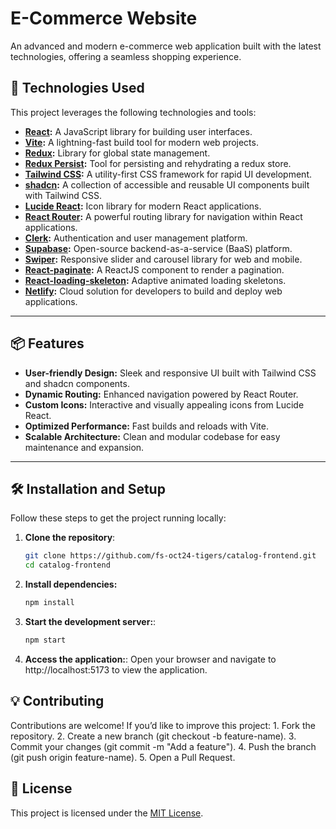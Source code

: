 # E-Commerce Website

An advanced and modern e-commerce web application built with the latest technologies, offering a seamless shopping experience.

## 🚀 Technologies Used

This project leverages the following technologies and tools:

- **[React](https://reactjs.org/):** A JavaScript library for building user interfaces.
- **[Vite](https://vitejs.dev/):** A lightning-fast build tool for modern web projects.
- **[Redux](https://redux.js.org/):** Library for global state management.
- **[Redux Persist](https://github.com/rt2zz/redux-persist):** Tool for persisting and rehydrating a redux store.
- **[Tailwind CSS](https://tailwindcss.com/):** A utility-first CSS framework for rapid UI development.
- **[shadcn](https://shadcn.dev/):** A collection of accessible and reusable UI components built with Tailwind CSS.
- **[Lucide React](https://lucide.dev/):** Icon library for modern React applications.
- **[React Router](https://reactrouter.com/):** A powerful routing library for navigation within React applications.
- **[Clerk](https://clerk.com/):** Authentication and user management platform.
- **[Supabase](https://supabase.com/):** Open-source backend-as-a-service (BaaS) platform.
- **[Swiper](https://swiperjs.com/):** Responsive slider and carousel library for web and mobile.
- **[React-paginate](https://github.com/AdeleD/react-paginate):** A ReactJS component to render a pagination.
- **[React-loading-skeleton](https://github.com/dvtng/react-loading-skeleton):** Adaptive animated loading skeletons.
- **[Netlify](https://www.netlify.com/):** Cloud solution for developers to build and deploy web applications.

---

## 📦 Features

- **User-friendly Design:** Sleek and responsive UI built with Tailwind CSS and shadcn components.
- **Dynamic Routing:** Enhanced navigation powered by React Router.
- **Custom Icons:** Interactive and visually appealing icons from Lucide React.
- **Optimized Performance:** Fast builds and reloads with Vite.
- **Scalable Architecture:** Clean and modular codebase for easy maintenance and expansion.

---

## 🛠️ Installation and Setup

Follow these steps to get the project running locally:

1. **Clone the repository**:

   ```bash
   git clone https://github.com/fs-oct24-tigers/catalog-frontend.git
   cd catalog-frontend
   ```

2. **Install dependencies:**

   ```bash
   npm install
   ```

3. **Start the development server:**:

   ```bash
   npm start
   ```

4. **Access the application:**:
   Open your browser and navigate to http://localhost:5173 to view the application.

## 💡 Contributing

Contributions are welcome! If you’d like to improve this project: 1. Fork the repository. 2. Create a new branch (git checkout -b feature-name). 3. Commit your changes (git commit -m "Add a feature"). 4. Push the branch (git push origin feature-name). 5. Open a Pull Request.

## 📝 License

This project is licensed under the [MIT License](https://mit-license.org/).
